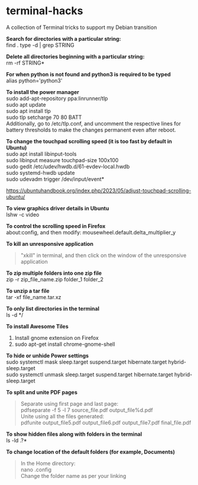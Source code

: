 # terminal-hacks
A collection of Terminal tricks to support my Debian transition

**Search for directories with a particular string:**  
find . type -d | grep STRING

**Delete all directories beginning with a particular string:**  
rm -rf STRING*

**For when python is not found and python3 is required to be typed**  
alias python='python3'

**To install the power manager**  
sudo add-apt-repository ppa:linrunner/tlp  
sudo apt update  
sudo apt install tlp  
sudo tlp setcharge 70 80 BATT  
Additionally, go to /etc/tlp.conf, and uncomment the respective lines for battery thresholds to make the changes permanent even after reboot.

**To change the touchpad scrolling speed (it is too fast by default in Ubuntu)**  
sudo apt install libinput-tools  
sudo libinput measure touchpad-size 100x100  
sudo gedit /etc/udev/hwdb.d/61-evdev-local.hwdb  
sudo systemd-hwdb update  
sudo udevadm trigger /dev/input/event*

https://ubuntuhandbook.org/index.php/2023/05/adjust-touchpad-scrolling-ubuntu/

**To view graphics driver details in Ubuntu**  
lshw -c video

**To control the scrolling speed in Firefox**  
about:config, and then modify: mousewheel.default.delta_multiplier_y

**To kill an unresponsive application**  
> "xkill" in terminal, and then click on the window of the unresponsive application

**To zip multiple folders into one zip file**  
zip -r zip_file_name.zip folder_1 folder_2

**To unzip a tar file**  
tar -xf file_name.tar.xz

**To only list directories in the terminal**  
ls -d */

**To install Awesome Tiles**

1.  Install gnome extension on Firefox
2.  sudo apt-get install chrome-gnome-shell

**To hide or unhide Power settings**  
sudo systemctl mask sleep.target suspend.target hibernate.target hybrid-sleep.target  
sudo systemctl unmask sleep.target suspend.target hibernate.target hybrid-sleep.target

**To split and unite PDF pages**  
> Separate using first page and last page:  
pdfseparate -f 5 -l 7 source_file.pdf output_file%d.pdf  
> Unite using all the files generated:  
pdfunite output_file5.pdf output_file6.pdf output_file7.pdf final_file.pdf

**To show hidden files along with folders in the terminal**  
ls -ld .?*

**To change location of the default folders (for example, Documents)**  
> In the Home directory:  
nano .config  
> Change the folder name as per your linking

&nbsp;
